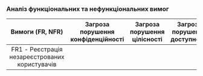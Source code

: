 ### Аналіз функціональних та нефункціональних вимог 

| Вимоги (FR, NFR) | Загроза порушення конфіденційності | Загроза порушення цілісності | Загроза порушення доступності |
| :----:| :----: | :----: | :----: |
|FR1 - Реєстрація незареєстрованих користувачів|||
